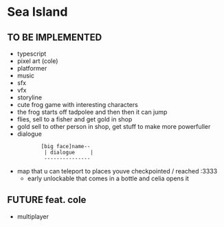 # Sea Island

## TO BE IMPLEMENTED

-   typescript
-   pixel art (cole)
-   platformer
-   music
-   sfx
-   vfx
-   storyline
-   cute frog game with interesting characters
-   the frog starts off tadpolee and then then it can jump
-   flies, sell to a fisher and get gold in shop
-   gold sell to other person in shop, get stuff to make more powerfuller
-   dialogue

```
           [big face]name--
            | dialogue     |
            ---------------
```

-   map that u can teleport to places youve checkpointed / reached :3333
    -   early unlockable that comes in a bottle and celia opens it

## FUTURE feat. cole

-   multiplayer
